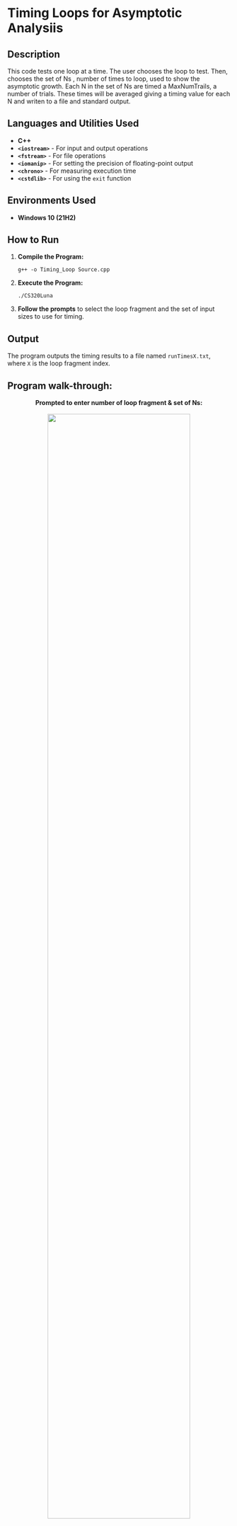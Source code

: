 <h1>Timing Loops for Asymptotic Analysiis</h1>


<h2>Description</h2>
This code tests one loop at a time. The user chooses the loop to test. Then, chooses the
set of Ns , number of times to loop, used to show the asymptotic growth. Each N in the set of Ns are timed a MaxNumTrails,
a number of trials. These times will be averaged giving a timing value for each N and writen to a file and standard output.
<br />


<h2>Languages and Utilities Used</h2>
<ul>
  <li><b>C++</b></li>
  <li><b><code>&lt;iostream&gt;</code></b> - For input and output operations</li>
  <li><b><code>&lt;fstream&gt;</code></b> - For file operations</li>
  <li><b><code>&lt;iomanip&gt;</code></b> - For setting the precision of floating-point output</li>
  <li><b><code>&lt;chrono&gt;</code></b> - For measuring execution time</li>
  <li><b><code>&lt;cstdlib&gt;</code></b> - For using the <code>exit</code> function</li>
</ul>


<h2>Environments Used</h2>
<ul>
  <li><b>Windows 10 (21H2)</b></li>
</ul>

<h2>How to Run</h2>
<ol>
  <li><b>Compile the Program:</b>
    <pre><code>g++ -o Timing_Loop Source.cpp</code></pre>
  </li>
  <li><b>Execute the Program:</b>
    <pre><code>./CS320Luna</code></pre>
  </li>
  <li><b>Follow the prompts</b> to select the loop fragment and the set of input sizes to use for timing.</li>
</ol>


<h2>Output</h2>
<p>
The program outputs the timing results to a file named <code>runTimesX.txt</code>, where <code>X</code> is the loop fragment index.
</p>

<h2>Program walk-through:</h2>
<p align="center">
<b>Prompted to enter number of loop fragment & set of Ns: </b>
<br/>
<br/>
<img src="https://imgur.com/HnNGQiG.png" height="80%" width="80%" />
<br />
<br />
<b>Trials: </b>
<br/>
<br/>
<img src="https://imgur.com/5PC58qw.png" height="80%" width="80%" />
<br />
<br />
<b>Average time for each N: </b>
<br/>
<br/>
<img src="https://imgur.com/2rXdFDm.png" height="80%" width="80%" />
</p>
